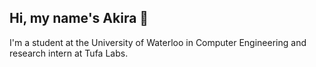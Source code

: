 ## Hi, my name's Akira 👋

I'm a student at the University of Waterloo in Computer Engineering and research intern at Tufa Labs.
